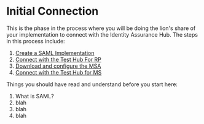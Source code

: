 # Initial Connection

This is the phase in the process where you will be doing the lion's share of your implementation to connect with the Identity
Assurance Hub.  The steps in this process include:

1. [Create a SAML Implementation](http://example.com)
1. [Connect with the Test Hub For RP](http://example.com)
1. [Download and configure the MSA](http://example.com)
1. [Connect with the Test Hub for MS](http://example.com)

Things you should have read and understand before you start here:

1. What is SAML?
1. blah
1. blah
1. blah
